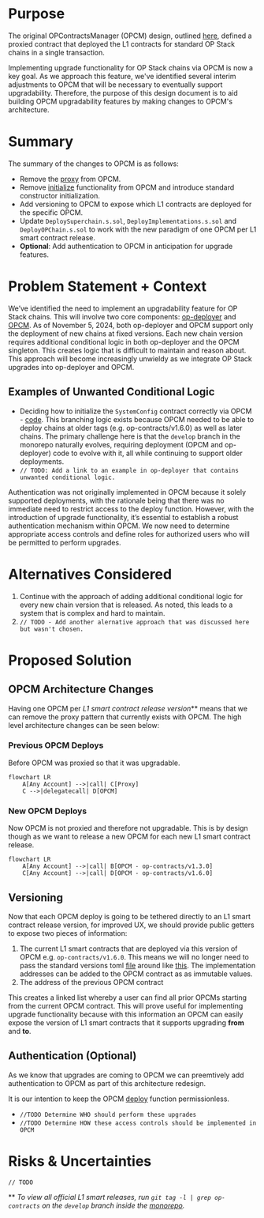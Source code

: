 # Purpose

The original OPContractsManager (OPCM) design, outlined [here](./op-contracts-manager-arch.md), defined a proxied contract that deployed the L1 contracts for standard OP Stack chains in a single transaction.

Implementing upgrade functionality for OP Stack chains via OPCM is now a key goal. As we approach this feature, we've identified several interim adjustments to OPCM that will be necessary to eventually support upgradability. Therefore, the purpose of this design document is to aid building OPCM upgradability features by making changes to OPCM's architecture.

# Summary

The summary of the changes to OPCM is as follows:

- Remove the [proxy](https://github.com/ethereum-optimism/optimism/blob/4c015e3a36f8910e2cf8b447d62ab4c44b944cca/packages/contracts-bedrock/scripts/deploy/DeployImplementations.s.sol#L545) from OPCM.
- Remove [initialize](https://github.com/ethereum-optimism/optimism/blob/28283a927e3124fa0b2cf8d47d1a734e95478215/packages/contracts-bedrock/src/L1/OPContractsManager.sol#L210) functionality from OPCM and introduce standard constructor initialization.
- Add versioning to OPCM to expose which L1 contracts are deployed for the specific OPCM.
- Update `DeploySuperchain.s.sol`, `DeployImplementations.s.sol` and `DeployOPChain.s.sol` to work with the new paradigm of one OPCM per L1 smart contract release.
- **Optional**: Add authentication to OPCM in anticipation for upgrade features.


# Problem Statement + Context

We’ve identified the need to implement an upgradability feature for OP Stack chains. This will involve two core components: [op-deployer](../ecosystem/op-deployer.md) and [OPCM](./op-contracts-manager-arch.md). As of November 5, 2024, both op-deployer and OPCM support only the deployment of new chains at fixed versions.
Each new chain version requires additional conditional logic in both op-deployer and the OPCM singleton. This creates logic that is difficult to maintain and reason about. This approach will become increasingly unwieldy as we integrate OP Stack upgrades into op-deployer and OPCM.

## Examples of Unwanted Conditional Logic 
- Deciding how to initialize the `SystemConfig` contract correctly via OPCM - [code](https://github.com/ethereum-optimism/optimism/blob/28283a927e3124fa0b2cf8d47d1a734e95478215/packages/contracts-bedrock/src/L1/OPContractsManager.sol#L457-L462). This branching logic exists because OPCM needed to be able to deploy chains at older tags (e.g. op-contracts/v1.6.0) as well as later chains. The primary challenge here is that the `develop` branch in the monorepo naturally evolves, requiring deployment (OPCM and op-deployer) code to evolve with it, all while continuing to support older deployments.
- `// TODO: Add a link to an example in op-deployer that contains unwanted conditional logic.`

Authentication was not originally implemented in OPCM because it solely supported deployments, with the rationale being that there was no immediate need to restrict access to the deploy function. However, with the introduction of upgrade functionality, it’s essential to establish a robust authentication mechanism within OPCM. We now need to determine appropriate access controls and define roles for authorized users who will be permitted to perform upgrades.

# Alternatives Considered

1. Continue with the approach of adding additional conditional logic for every new chain version that is released. As noted, this leads to a system that is complex and hard to maintain.
2. `// TODO - Add another alernative approach that was discussed here but wasn't chosen.`

# Proposed Solution

## OPCM Architecture Changes

Having one OPCM per *L1 smart contract release version*** means that we can remove the proxy pattern that currently exists with OPCM. The high level architecture changes can be seen below:

### Previous OPCM Deploys
Before OPCM was proxied so that it was upgradable.
```mermaid
flowchart LR
    A[Any Account] -->|call| C[Proxy]
    C -->|delegatecall| D[OPCM]
```

### New OPCM Deploys
Now OPCM is not proxied and therefore not upgradable. This is by design though as we want to release a new OPCM for each new L1 smart contract release.
```mermaid
flowchart LR
    A[Any Account] -->|call| B[OPCM - op-contracts/v1.3.0]
    C[Any Account] -->|call| D[OPCM - op-contracts/v1.6.0]
```

## Versioning

Now that each OPCM deploy is going to be tethered directly to an L1 smart contract release version, for improved UX, we should provide public getters to expose two pieces of information: 

1. The current L1 smart contracts that are deployed via this version of OPCM e.g. `op-contracts/v1.6.0`. This means we will no longer need to pass the standard versions toml [file](https://github.com/ethereum-optimism/optimism/blob/4c015e3a36f8910e2cf8b447d62ab4c44b944cca/packages/contracts-bedrock/scripts/deploy/DeployImplementations.s.sol#L61) around like [this](https://github.com/ethereum-optimism/optimism/blob/4c015e3a36f8910e2cf8b447d62ab4c44b944cca/packages/contracts-bedrock/scripts/deploy/DeployImplementations.s.sol#L1060). The implementation addresses can be added to the OPCM contract as as immutable values. 
2. The address of the previous OPCM contract 

This creates a linked list whereby a user can find all prior OPCMs starting from the current OPCM contract. This will prove useful for implementing upgrade functionality because with this information an OPCM can easily expose the version of L1 smart contracts that it supports upgrading **from** and **to**.

## Authentication (Optional)

As we know that upgrades are coming to OPCM we can preemtively add authentication to OPCM as part of this architecture redesign. 

It is our intention to keep the OPCM [deploy](https://github.com/ethereum-optimism/optimism/blob/28283a927e3124fa0b2cf8d47d1a734e95478215/packages/contracts-bedrock/src/L1/OPContractsManager.sol#L226) function permissionless. 

- `//TODO Determine WHO should perform these upgrades`
- `//TODO Determine HOW these access controls should be implemented in OPCM`


# Risks & Uncertainties

`// TODO`

** *To view all official L1 smart releases, run `git tag -l | grep op-contracts` on the `develop` branch inside the [monorepo](https://github.com/ethereum-optimism/optimism).*